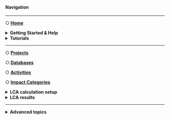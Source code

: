 #### Navigation
___
○ [**Home**](./Home.md)

<details><summary><b>Getting Started & Help</b></summary>

- [Installation Guide](./Getting_Started.md#installation-guide)
- [First steps](./Getting_Started.md#first-steps)
- [Need Help?](./Getting_Started.md#need-help)
</details>

<details><summary><b>Tutorials</b></summary>

- [General](Tutorials.md#general)
- [Managing activities and databases](Tutorials.md#managing-activities-and-databases)
- [Uncertainty](Tutorials.md#uncertainty)
- [Flow Scenarios](Tutorials.md#flow-scenarios)
- [Parameters](Tutorials.md#parameters)
</details>

___
○ [**Projects**](Projects.md)

○ [**Databases**](Databases.md)

○ [**Activities**](Activities.md)

○ [**Impact Categories**](Impact_Categories.md)

<details><summary><b>LCA calculation setup</b></summary>

- [Overview](LCA_calculation_setups.md)
- [Scenarios](Flow_scenarios.md)
- [Parameters](Parameters.md#scenarios)
</details>

<details><summary><b>LCA results</b></summary>

- [Overview](LCA_results.md)
- [Contribution Analysis](LCA_results.md#contribution-analysis)
- [Sankey](LCA_results.md#sankey)
</details>

___
<details><summary><b>Advanced topics</b></summary>

- <details><summary>Uncertainty in LCA</summary>

  - [Uncertainty](Uncertainty.md)
  - [Monte Carlo Simulation](Uncertainty.md#monte-carlo-simulation)
  - [Global Sensitivity Analysis](Uncertainty.md#global-sensitivity-analysis)
  </details>

- <details><summary>Scenarios</summary>

  - [Flow Scenarios](Flow_scenarios.md)  
  - [Parameter Scenarios](Parameters.md)
  </details>
</details>